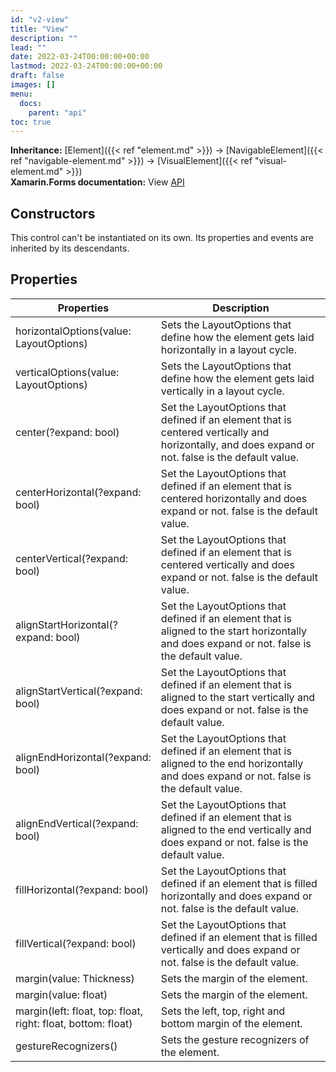 ```yaml
---
id: "v2-view"
title: "View"
description: ""
lead: ""
date: 2022-03-24T00:00:00+00:00
lastmod: 2022-03-24T00:00:00+00:00
draft: false
images: []
menu:
  docs:
    parent: "api"
toc: true
---
```


**Inheritance:** [Element]({{< ref "element.md" >}}) -> [NavigableElement]({{< ref "navigable-element.md" >}}) -> [VisualElement]({{< ref "visual-element.md" >}})  
**Xamarin.Forms documentation:** View [API](https://docs.microsoft.com/en-us/dotnet/api/xamarin.forms.view)

## Constructors

This control can't be instantiated on its own. Its properties and events are inherited by its descendants.

## Properties

| Properties | Description |
|--|--|
| horizontalOptions(value: LayoutOptions) | Sets the LayoutOptions that define how the element gets laid horizontally in a layout cycle. |
| verticalOptions(value: LayoutOptions) | Sets the LayoutOptions that define how the element gets laid vertically in a layout cycle. |
| center(?expand: bool) | Set the LayoutOptions that defined if an element that is centered vertically and horizontally, and does expand or not. false is the default value. |
| centerHorizontal(?expand: bool) | Set the LayoutOptions that defined if an element that is centered horizontally and does expand or not. false is the default value. |
| centerVertical(?expand: bool) | Set the LayoutOptions that defined if an element that is centered vertically and does expand or not. false is the default value. |
| alignStartHorizontal(?expand: bool) | Set the LayoutOptions that defined if an element that is aligned to the start horizontally and does expand or not. false is the default value. |
| alignStartVertical(?expand: bool) | Set the LayoutOptions that defined if an element that is aligned to the start vertically and does expand or not. false is the default value. |
| alignEndHorizontal(?expand: bool) | Set the LayoutOptions that defined if an element that is aligned to the end horizontally and does expand or not. false is the default value. |
| alignEndVertical(?expand: bool) | Set the LayoutOptions that defined if an element that is aligned to the end vertically and does expand or not. false is the default value. |
| fillHorizontal(?expand: bool) | Set the LayoutOptions that defined if an element that is filled horizontally and does expand or not. false is the default value. |
| fillVertical(?expand: bool) | Set the LayoutOptions that defined if an element that is filled vertically and does expand or not. false is the default value. |
| margin(value: Thickness) | Sets the margin of the element. |
| margin(value: float) | Sets the margin of the element. |
| margin(left: float, top: float, right: float, bottom: float) | Sets the left, top, right and bottom margin of the element. |
| gestureRecognizers() | Sets the gesture recognizers of the element. |
